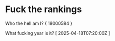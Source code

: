# Fuck the rankings

Who the hell am I?
{ 18000584 }

What fucking year is it?
[ 2025-04-18T07:20:00Z ]
